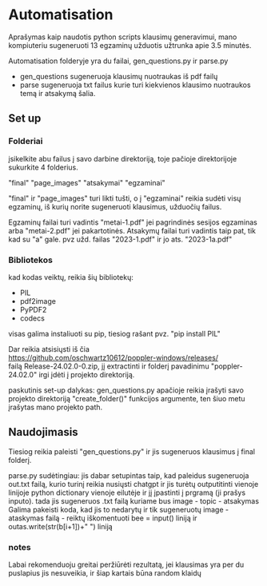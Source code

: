 
# Automatisation

Aprašymas kaip naudotis python scripts klausimų generavimui, mano kompiuteriu sugeneruoti 13 egzaminų užduotis užtrunka apie 3.5 minutės.

Automatisation folderyje yra du failai, gen_questions.py ir parse.py  
* gen_questions sugeneruoja klausimų nuotraukas iš pdf failų  
* parse sugeneruoja txt failus kurie turi kiekvienos klausimo  nuotraukos temą ir atsakymą šalia.

## Set up
### Folderiai
įsikelkite abu failus į savo darbine direktoriją, toje pačioje direktorijoje sukurkite 4 folderius.

"final"
"page_images"
"atsakymai"
"egzaminai"

"final" ir "page_images" turi likti tušti, o į "egzaminai" reikia sudėti visų egzaminų, iš kurių norite sugeneruoti klausimus, užduočių failus.  

Egzaminų failai turi vadintis "metai-1.pdf" jei pagrindinės sesijos egzaminas arba "metai-2.pdf" jei pakartotinės. Atsakymų failai turi vadintis taip pat, tik kad su "a" gale. pvz užd. failas "2023-1.pdf" ir jo ats. "2023-1a.pdf"

### Bibliotekos
kad kodas veiktų, reikia šių bibliotekų:
* PIL
* pdf2image
* PyPDF2
* codecs

visas galima instaliuoti su pip, tiesiog rašant pvz. "pip install PIL" 

Dar reikia atsisiųsti iš čia  
https://github.com/oschwartz10612/poppler-windows/releases/  
failą Release-24.02.0-0.zip, jį extractinti ir folderį pavadinimu "poppler-24.02.0" irgi įdėti į projekto direktoriją.

paskutinis set-up dalykas: gen_questions.py apačioje reikia įrašyti savo projekto direktoriją "create_folder()" funkcijos argumente, ten šiuo metu įrašytas mano projekto path. 
## Naudojimasis

Tiesiog reikia paleisti "gen_questions.py" ir jis sugeneruos klausimus į final folderį.  

parse.py sudėtingiau: jis dabar setupintas taip, kad paleidus sugeneruoja out.txt failą, kurio turinį reikia nusiųsti chatgpt ir jis turėtų outputitinti vienoje linijoje python dictionary vienoje eilutėje ir jį įpastinti į prgramą (ji prašys inputo).
tada jis sugeneruos .txt failą kuriame bus image - topic - atsakymas  
Galima pakeisti koda, kad jis to nedarytų ir tik sugeneruotų image - ataskymas failą - reiktų iškomentuoti bee = input() liniją ir outas.write(str(b[i+1])+" ") liniją

### notes
Labai rekomenduoju greitai peržiūrėti rezultatą, jei klausimas yra per du puslapius jis nesuveikia, ir šiap kartais būna random klaidų

